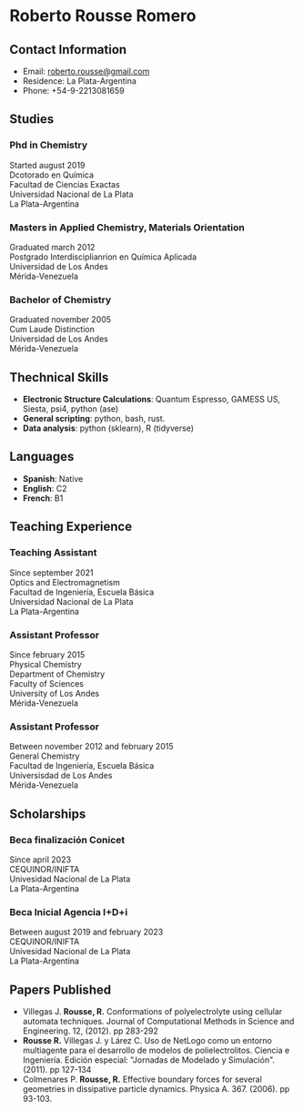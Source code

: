# Roberto Rousse Romero

## Contact Information
- Email: roberto.rousse@gmail.com
- Residence: La Plata-Argentina
- Phone: +54-9-2213081659

## Studies

### Phd in Chemistry 
Started august 2019    
Dcotorado en Química  
Facultad de Ciencias Exactas  
Universidad Nacional de La Plata  
La Plata-Argentina  

### Masters in Applied Chemistry, Materials Orientation 
Graduated march 2012  
Postgrado Interdisciplianrion en Química Aplicada  
Universidad de Los Andes  
Mérida-Venezuela  

### Bachelor of Chemistry 
Graduated november 2005  
Cum Laude Distinction  
Universidad de Los Andes  
Mérida-Venezuela  

## Thechnical Skills
- **Electronic Structure Calculations**: Quantum Espresso, GAMESS US, Siesta, psi4, python (ase)
- **General scripting**: python, bash, rust.
- **Data analysis**: python (sklearn), R (tidyverse)

## Languages
- **Spanish**: Native
- **English**: C2
- **French**: B1

## Teaching Experience
### Teaching Assistant
Since september 2021  
Optics and Electromagnetism  
Facultad de Ingeniería, Escuela Básica  
Universidad Nacional de La Plata  
La Plata-Argentina  

### Assistant Professor
Since february 2015  
Physical Chemistry  
Department of Chemistry  
Faculty of Sciences  
University of Los Andes  
Mérida-Venezuela  

### Assistant Professor
Between november 2012 and february 2015  
General Chemistry  
Facultad de Ingeniería, Escuela Básica  
Universisdad de Los Andes  
Mérida-Venezuela  

## Scholarships

### Beca finalización Conicet
Since april 2023  
CEQUINOR/INIFTA  
Univesidad Nacional de La Plata  
La Plata-Argentina  

### Beca Inicial Agencia I+D+i
Between august 2019 and february 2023  
CEQUINOR/INIFTA  
Univesidad Nacional de La Plata  
La Plata-Argentina  

## Papers Published
- Villegas J. **Rousse, R.** Conformations of polyelectrolyte using cellular automata techniques. Journal of Computational Methods in Science and Engineering. 12, (2012). pp 283-292
- **Rousse R.** Villegas J. y Lárez C. Uso de NetLogo como un entorno multiagente para el desarrollo de modelos de polielectrolitos. Ciencia e Ingeniería. Edición especial: "Jornadas de Modelado y Simulación". (2011). pp 127-134
- Colmenares P. **Rousse, R.** Effective boundary forces for several geometries in dissipative particle dynamics. Physica A. 367. (2006). pp 93-103.

